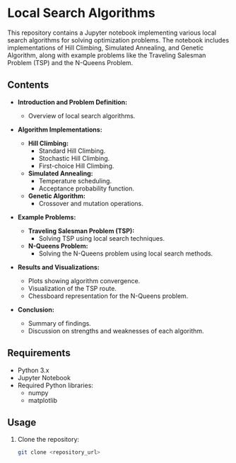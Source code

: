 # Local Search Algorithms

This repository contains a Jupyter notebook implementing various local search algorithms for solving optimization problems. The notebook includes implementations of Hill Climbing, Simulated Annealing, and Genetic Algorithm, along with example problems like the Traveling Salesman Problem (TSP) and the N-Queens Problem.

## Contents

- **Introduction and Problem Definition:**
  - Overview of local search algorithms.
  
- **Algorithm Implementations:**
  - **Hill Climbing:**
    - Standard Hill Climbing.
    - Stochastic Hill Climbing.
    - First-choice Hill Climbing.
  - **Simulated Annealing:**
    - Temperature scheduling.
    - Acceptance probability function.
  - **Genetic Algorithm:**
    - Crossover and mutation operations.

- **Example Problems:**
  - **Traveling Salesman Problem (TSP):**
    - Solving TSP using local search techniques.
  - **N-Queens Problem:**
    - Solving the N-Queens problem using local search methods.

- **Results and Visualizations:**
  - Plots showing algorithm convergence.
  - Visualization of the TSP route.
  - Chessboard representation for the N-Queens problem.

- **Conclusion:**
  - Summary of findings.
  - Discussion on strengths and weaknesses of each algorithm.

## Requirements

- Python 3.x
- Jupyter Notebook
- Required Python libraries:
  - numpy
  - matplotlib

## Usage

1. Clone the repository:
   ```bash
   git clone <repository_url>
